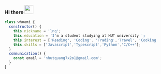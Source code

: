 ### Hi there <img src="https://em-content.zobj.net/source/microsoft-teams/337/waving-hand_1f44b.png" width="29"> 

```javascript
class whoami {
  constructor() {
    this.nickname = 'lnq';
    this.education = 'I'm a student studying at HUT university ';
    this.interest = ['Reading', 'Coding', 'Trading','Travel', 'Cooking'];
    this.skills = ['Javascript','Typescript','Python','C/C++'];
  }
  communication() {
    const email = 'nhutquang7x2o1@gmail.com';
  }
}

```




